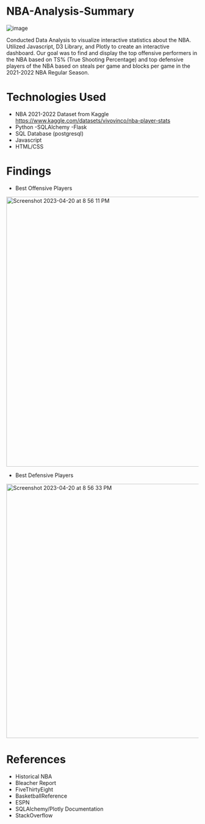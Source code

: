 # NBA-Analysis-Summary

![image](https://user-images.githubusercontent.com/119978382/233523512-71b8f72c-4813-459f-bbc4-cd5c7d42cbc8.png)

Conducted Data Analysis to visualize interactive statistics about the NBA. Utilized Javascript, D3 Library, and Plotly to create an interactive dashboard. Our goal was to find and display the top offensive performers in the NBA based on TS% (True Shooting Percentage) and top
defensive players of the NBA based on steals per game and blocks per game in the 2021-2022 NBA Regular Season. 

# Technologies Used
* NBA 2021-2022 Dataset from Kaggle https://www.kaggle.com/datasets/vivovinco/nba-player-stats
* Python
 -SQLAlchemy
 -Flask
* SQL Database (postgresql)
* Javascript
* HTML/CSS

# Findings 
* Best Offensive Players
<img width="707" alt="Screenshot 2023-04-20 at 8 56 11 PM" src="https://user-images.githubusercontent.com/119978382/233524204-3792a1fa-9bd4-453f-a401-98474ffecfc2.png">

* Best Defensive Players
<img width="666" alt="Screenshot 2023-04-20 at 8 56 33 PM" src="https://user-images.githubusercontent.com/119978382/233524262-1ee848d1-552c-4b20-a5c8-e4a581efbe6c.png">

# References 
* Historical NBA
* Bleacher Report
* FiveThirtyEight
* BasketballReference
* ESPN
* SQLAlchemy/Plotly Documentation
* StackOverflow

